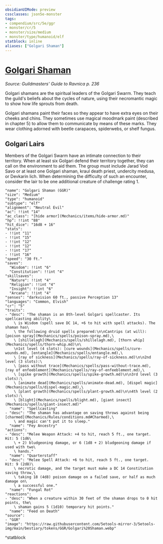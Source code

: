 ```yaml
---
obsidianUIMode: preview
cssclasses: json5e-monster
tags:
- compendium/src/5e/ggr
- monster/cr/5
- monster/size/medium
- monster/type/humanoid/elf
statblock: inline
aliases: ["Golgari Shaman"]
---
```

# [Golgari Shaman](Mechanics\bestiary\humanoid/golgari-shaman-ggr.md)
*Source: Guildmasters' Guide to Ravnica p. 236*  

Golgari shamans are the spiritual leaders of the Golgari Swarm. They teach the guild's beliefs about the cycles of nature, using their necromantic magic to show how life sprouts from death.

Golgari shamans paint their faces so they appear to have extra eyes on their cheeks and chins. They sometimes use magical moodmark paint (described in chapter 5) to allow them to communicate by means of these marks. They wear clothing adorned with beetle carapaces, spiderwebs, or shelf fungus.

## Golgari Lairs

Members of the Golgari Swarm have an intimate connection to their territory. When at least six Golgari defend their territory together, they can call on the environment to aid them. The group must include Jarad Vod Savo or at least one Golgari shaman, kraul death priest, undercity medusa, or Devkarin lich. When determining the difficulty of such an encounter, consider the lair to be one additional creature of challenge rating 1.

```statblock
"name": "Golgari Shaman (GGR)"
"size": "Medium"
"type": "humanoid"
"subtype": "elf"
"alignment": "Neutral Evil"
"ac": !!int "14"
"ac_class": "[hide armor](Mechanics/items/hide-armor.md)"
"hp": !!int "88"
"hit_dice": "16d8 + 16"
"stats":
- !!int "11"
- !!int "15"
- !!int "12"
- !!int "12"
- !!int "17"
- !!int "16"
"speed": "30 ft."
"saves":
  "Wisdom": !!int "6"
  "Constitution": !!int "4"
"skillsaves":
  "Nature": !!int "4"
  "Religion": !!int "4"
  "Insight": !!int "6"
  "Arcana": !!int "4"
"senses": "darkvision 60 ft., passive Perception 13"
"languages": "Common, Elvish"
"cr": "5"
"traits":
- "desc": "The shaman is an 8th-level Golgari spellcaster. Its spellcasting ability\
    \ is Wisdom (spell save DC 14, +6 to hit with spell attacks). The shaman has\
    \ the following druid spells prepared:\n\nCantrips (at will): [poison spray](Mechanics/spells/poison-spray.md),\
    \ [shillelagh](Mechanics/spells/shillelagh.md), [thorn whip](Mechanics/spells/thorn-whip.md)\n\
    \n1st level (4 slots): [cure wounds](Mechanics/spells/cure-wounds.md), [entangle](Mechanics/spells/entangle.md),\
    \ [ray of sickness](Mechanics/spells/ray-of-sickness.md)\n\n2nd level (3 slots):\
    \ [pass without trace](Mechanics/spells/pass-without-trace.md), [ray of enfeeblement](Mechanics/spells/ray-of-enfeeblement.md),\
    \ [spike growth](Mechanics/spells/spike-growth.md)\n\n3rd level (3 slots):\
    \ [animate dead](Mechanics/spells/animate-dead.md), [dispel magic](Mechanics/spells/dispel-magic.md),\
    \ [plant growth](Mechanics/spells/plant-growth.md)\n\n4th level (2 slots):\
    \ [blight](Mechanics/spells/blight.md), [giant insect](Mechanics/spells/giant-insect.md)"
  "name": "Spellcasting"
- "desc": "The shaman has advantage on saving throws against being [charmed](Mechanics/Rules/conditions.md#Charmed),\
    \ and magic can't put it to sleep."
  "name": "Fey Ancestry"
"actions":
- "desc": "Melee Weapon Attack: +4 to hit, reach 5 ft., one target. Hit: 5 (1d6\
    \ + 2) bludgeoning damage, or 6 (1d8 + 2) bludgeoning damage if used with two\
    \ hands."
  "name": "Quarterstaff"
- "desc": "Melee Spell Attack: +6 to hit, reach 5 ft., one target. Hit: 9 (2d8)\
    \ necrotic damage, and the target must make a DC 14 Constitution saving throw,\
    \ taking 18 (4d8) poison damage on a failed save, or half as much damage on\
    \ a successful one."
  "name": "Fungal Rot"
"reactions":
- "desc": "When a creature within 30 feet of the shaman drops to 0 hit points, the\
    \ shaman gains 5 (1d10) temporary hit points."
  "name": "Feed on Death"
"source":
- "GGR"
"image": "https://raw.githubusercontent.com/5etools-mirror-3/5etools-img/main/bestiary/tokens/GGR/Golgari%20Shaman.webp"
```
^statblock